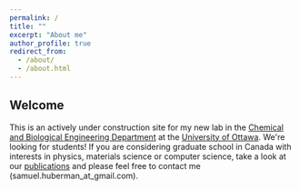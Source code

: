 ```yaml
---
permalink: /
title: ""
excerpt: "About me"
author_profile: true
redirect_from: 
  - /about/
  - /about.html
---
```



Welcome
------
This is an actively under construction site for my new lab in the [Chemical and Biological Engineering Department](https://engineering.uottawa.ca/chemical-and-biological) at the [University of Ottawa](https://www.uottawa.ca/en). We're looking for students! If you are considering graduate school in Canada with interests in physics, materials science or computer science, take a look at our [publications](https://scholar.google.com/citations?user=25uBwAkAAAAJ&hl=en) and please feel free to contact me (samuel.huberman_at_gmail.com).
